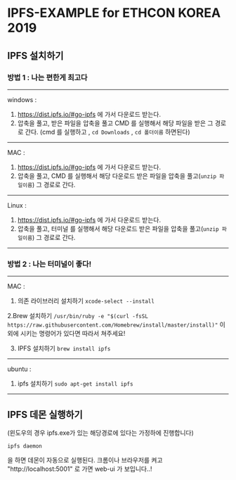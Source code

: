 # IPFS-EXAMPLE for ETHCON KOREA 2019

## IPFS 설치하기

### 방법 1 : 나는 편한게 최고다 

---
windows : 
1. https://dist.ipfs.io/#go-ipfs 에 가서 다운로드 받는다.
2. 압축을 풀고, 받은 파일을 압축을 풀고 CMD 를 실행해서 해당 파일을 받은 그 경로로 간다.
(cmd 를 실행하고 , `cd Downloads` , `cd 폴더이름` 하면된다)
---
MAC : 
1. https://dist.ipfs.io/#go-ipfs 에 가서 다운로드 받는다.
2. 압축을 풀고, CMD 를 실행해서 해당 다운로드 받은 파일을 압축을 풀고(`unzip 파일이름`) 그 경로로 간다.
---
Linux : 
1. https://dist.ipfs.io/#go-ipfs 에 가서 다운로드 받는다.
2. 압축을 풀고, 터미널 를 실행해서 해당 다운로드 받은 파일을 압축을 풀고(`unzip 파일이름`) 그 경로로 간다.
---

### 방법 2 : 나는 터미널이 좋다! 
---

MAC : 
1. 의존 라이브러리 설치하기
`xcode-select --install`

2.Brew 설치하기
`/usr/bin/ruby -e "$(curl -fsSL https://raw.githubusercontent.com/Homebrew/install/master/install)"`
이외에 시키는 명령어가 있다면 따라서 쳐주세요!

3. IPFS 설치하기
`brew install ipfs`
---
ubuntu : 
1. ipfs 설치하기
`sudo apt-get install ipfs`
---

## IPFS 데몬 실행하기 
(윈도우의 경우 ipfs.exe가 있는 해당경로에 있다는 가정하에 진행합니다)

`ipfs daemon`

을 하면 데몬이 자동으로 실행된다.
크롬이나 브라우저를 켜고 
"http://localhost:5001" 로 가면 web-ui 가 보입니다..!
